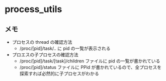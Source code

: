 # process_utils

## メモ

- プロセスの thread の確認方法
  - /proc/[pid]/task/.. に pid の一覧が表示される
- プロエスの子プロセスの確認方法
  - /proc/[pid]/task/[task]/children ファイルに pid の一覧が書かれている
  - /proc/[pid]/status ファイルに PPid が書かれているので、全プロセスを探索すれば必然的に子プロセスがわかる
